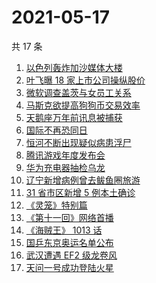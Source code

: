 # 2021-05-17

共 17 条

<!-- BEGIN -->
<!-- 最后更新时间 Mon May 17 2021 16:08:00 GMT+0800 (China Standard Time) -->

1. [以色列轰炸加沙媒体大楼](https://www.zhihu.com/search?q=以色列)
2. [叶飞曝 18 家上市公司操纵股价](https://www.zhihu.com/search?q=叶飞)
3. [微软调查盖茨与女员工关系](https://www.zhihu.com/search?q=比尔盖茨)
4. [马斯克欲提高狗狗币交易效率](https://www.zhihu.com/search?q=马斯克)
5. [天鹅座万年前讯息被捕获](https://www.zhihu.com/search?q=天鹅座)
6. [国际不再恐同日](https://www.zhihu.com/search?q=国际不再恐同日)
7. [恒河不断出现疑似病患浮尸](https://www.zhihu.com/search?q=恒河)
8. [腾讯游戏年度发布会](https://www.zhihu.com/search?q=腾讯游戏)
9. [华为充电器抽检乌龙](https://www.zhihu.com/search?q=华为充电器)
10. [辽宁新增病例曾去鲅鱼圈旅游](https://www.zhihu.com/search?q=辽宁新增)
11. [31 省市区新增 5 例本土确诊](https://www.zhihu.com/search?q=31省市区新增)
12. [《灵笼》特别篇](https://www.zhihu.com/search?q=灵笼)
13. [《第十一回》网络首播](https://www.zhihu.com/search?q=第十一回)
14. [《海贼王》 1013 话](https://www.zhihu.com/search?q=海贼王)
15. [国乒东京奥运名单公布](https://www.zhihu.com/search?q=国乒奥运名单)
16. [武汉遭遇 EF2 级龙卷风](https://www.zhihu.com/search?q=武汉龙卷风)
17. [天问一号成功登陆火星](https://www.zhihu.com/search?q=天问一号)

<!-- END -->
